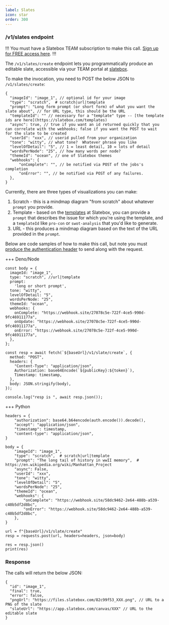 ```yaml
---
label: Slates
icon: star
order: 300
---
```


### /v1/slates endpoint

!!!
You must have a Slatebox TEAM subscription to make this call. [Sign up for FREE access here](https://form.jotform.com/231197009478058).
!!!

The `/v1/slates/create` endpoint lets you programmatically produce an editable slate, accessible via your TEAM portal at [slatebox](https://app.slatebox.com).

To make the invocation, you need to POST the below JSON to `/v1/slates/create`:

```
{
  "imageId": "image_1", // optional id for your image
  "type": "scratch",  # scratch|url|template
  "prompt": "Long form prompt (or short form) of what you want the slate about", // for URL type, this should be the URL
  "templateId": "" // necessary for a "template" type -- [the template ids are here](https://slatebox.com/templates)
  "async": true, // true if you want an id returned quickly that you can correlate with the webhooks; false if you want the POST to wait for the slate to be created
  "userId": "xxx", // userid pulled from your organization
  "tone": "witty", // what tone?  Whatever phrase you like
  "levelOfDetail": "5", // 1 = least detail, 10 = lots of detail
  "wordsPerNode": "25", // how many words per node?
  "themeId": "ocean", // one of Slatebox themes
  "webhooks": {
      "onComplete": "", // be notified via POST of the jobs's completion
      "onError": "", // be notified via POST of any failures.
  },
}
```

Currently, there are three types of visualizations you can make:

1. Scratch - this is a mindmap diagram "from scratch" about whatever `prompt` you provide.
2. Template - based on the [templates](https://slatebox.com/templates) at Slatebox, you can provide a `prompt` that describes the issue for which you're using the template, and a `templateId` like `pro-con` or `swot-analysis` that you'd like to generate.
3. URL - this produces a mindmap diagram based on the text of the URL provided in the `prompt`.

Below are code samples of how to make this call, but note you must [produce the authentication header](./readme.md) to send along with the request.

+++ Deno/Node

```
const body = {
  imageId: "image_1",
  type: "scratch", //url|template
  prompt:
    'long or short prompt',
  tone: "witty",
  levelOfDetail: "5",
  wordsPerNode: "25",
  themeId: "ocean",
  webhooks: {
    onComplete: "https://webhook.site/27078c5e-722f-4ce5-990d-9fc46911177a",
    onUpdate: "https://webhook.site/27078c5e-722f-4ce5-990d-9fc46911177a",
    onError: "https://webhook.site/27078c5e-722f-4ce5-990d-9fc46911177a",
  },
};

const resp = await fetch(`${baseUrl}/v1/slate/create`, {
  method: "POST",
  headers: {
    "Content-Type": "application/json",
    Authorization: base64Encode(`${publicKey}:${token}`),
    Timestamp: timestamp,
  },
  body: JSON.stringify(body),
});

console.log("resp is ", await resp.json());
```

+++ Python

```
headers = {
    "authorization": base64.b64encode(auth.encode()).decode(),
    "accept": "application/json",
    "timestamp": timestamp,
    "content-type": "application/json",
}

body = {
    "imageId": "image_1",
    "type": "scratch",  # scratch|url|template
    "prompt": "The long tail of history in wwII memory",  # https://en.wikipedia.org/wiki/Manhattan_Project
    "async": False,
    "userId": "xxx",
    "tone": "witty",
    "levelOfDetail": "5",
    "wordsPerNode": "25",
    "themeId": "ocean",
    "webhooks": {
        "onComplete": "https://webhook.site/58dc9462-2e64-488b-a539-c40b5df2d8bc",
        "onError": "https://webhook.site/58dc9462-2e64-488b-a539-c40b5df2d8bc",
    },
}

url = f"{baseUrl}/v1/slate/create"
resp = requests.post(url, headers=headers, json=body)

res = resp.json()
print(res)
```

### Response

The calls will return the below JSON:

```
{
  "id": "image_1",
  "final": true,
  "error": false,
  "pngUrl": "https://files.slatebox.com/82c99f53_XXX.png", // URL to a PNG of the slate
  "slateUrl": "https://app.slatebox.com/canvas/XXX" // URL to the editable slate
}
```
